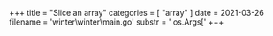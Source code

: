 +++
title = "Slice an array"
categories = [ "array" ]
date = 2021-03-26
filename = 'winter\winter\main.go'
substr = ' os.Args['
+++
